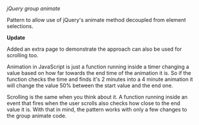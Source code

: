 *jQuery group animate*

Pattern to allow use of jQuery's animate method decoupled from element selections.

**Update**

Added an extra page to demonstrate the approach can also be used for scrolling too.

Animation in JavaScript is just a function running inside a timer changing a value based on how far towards the end time of the animation it is. So if the function checks the time and finds it's 2 minutes into a 4 minute animation it will change the value 50% between the start value and the end one.

Scrolling is the same when you think about it. A function running inside an event that fires when the user scrolls also checks how close to the end value it is. With that in mind, the pattern works with only a few changes to the group animate code.

